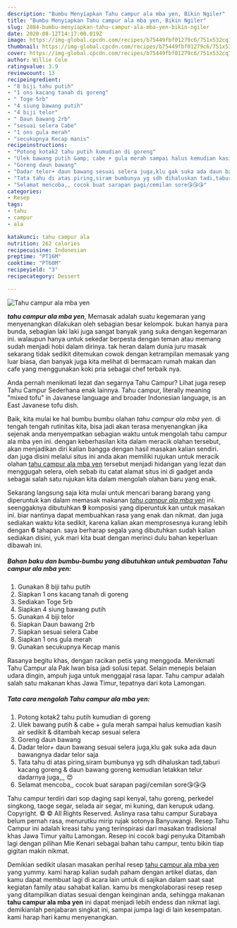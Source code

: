 ```yaml
---
description: "Bumbu Menyiapkan Tahu campur ala mba yen, Bikin Ngiler"
title: "Bumbu Menyiapkan Tahu campur ala mba yen, Bikin Ngiler"
slug: 2884-bumbu-menyiapkan-tahu-campur-ala-mba-yen-bikin-ngiler
date: 2020-08-12T14:17:00.019Z
image: https://img-global.cpcdn.com/recipes/b75449fbf01279c6/751x532cq70/tahu-campur-ala-mba-yen-foto-resep-utama.jpg
thumbnail: https://img-global.cpcdn.com/recipes/b75449fbf01279c6/751x532cq70/tahu-campur-ala-mba-yen-foto-resep-utama.jpg
cover: https://img-global.cpcdn.com/recipes/b75449fbf01279c6/751x532cq70/tahu-campur-ala-mba-yen-foto-resep-utama.jpg
author: Willie Cole
ratingvalue: 3.9
reviewcount: 13
recipeingredient:
- "8 biji tahu putih"
- "1 ons kacang tanah di goreng"
- " Toge 5rb"
- "4 siung bawang putih"
- "4 biji telor"
- " Daun bawang 2rb"
- "sesuai selera Cabe"
- "1 ons gula merah"
- "secukupnya Kecap manis"
recipeinstructions:
- "Potong kotak2 tahu putih kumudian di goreng"
- "Ulek bawang putih &amp; cabe + gula merah sampai halus kemudian kasih air sedikit &amp; ditambah kecap sesuai selera"
- "Goreng daun bawang"
- "Dadar telor+ daun bawang sesuai selera juga,klu gak suka ada daun bawangnya dadar telor saja"
- "Tata tahu di atas piring,siram bumbunya yg sdh dihaluskan tadi,taburi kacang goreng &amp; daun bawang goreng kemudian letakkan telur dadarnya juga,,, 😍"
- "Selamat mencoba,, cocok buat sarapan pagi/cemilan sore😘😘😘"
categories:
- Resep
tags:
- tahu
- campur
- ala

katakunci: tahu campur ala 
nutrition: 262 calories
recipecuisine: Indonesian
preptime: "PT16M"
cooktime: "PT60M"
recipeyield: "3"
recipecategory: Dessert

---
```



![Tahu campur ala mba yen](https://img-global.cpcdn.com/recipes/b75449fbf01279c6/751x532cq70/tahu-campur-ala-mba-yen-foto-resep-utama.jpg)

<b><i>tahu campur ala mba yen</i></b>, Memasak adalah suatu kegemaran yang menyenangkan dilakukan oleh sebagian besar kelompok. bukan hanya para bunda, sebagian laki laki juga sangat banyak yang suka dengan kegemaran ini. walaupun hanya untuk sekedar berpesta dengan teman atau memang sudah menjadi hobi dalam dirinya. tak heran dalam dunia juru masak sekarang tidak sedikit ditemukan cowok dengan ketrampilan memasak yang luar biasa, dan banyak juga kita melihat di bermacam rumah makan dan cafe yang menggunakan koki pria sebagai chef terbaik nya.

Anda pernah menikmati lezat dan segarnya Tahu Campur? Lihat juga resep Tahu Campur Sederhana enak lainnya. Tahu campur, literally meaning &#34;mixed tofu&#34; in Javanese language and broader Indonesian language, is an East Javanese tofu dish.

Baik, kita mulai ke hal bumbu bumbu olahan <i>tahu campur ala mba yen</i>. di tengah tengah rutinitas kita, bisa jadi akan terasa menyenangkan jika sejenak anda menyempatkan sebagian waktu untuk mengolah tahu campur ala mba yen ini. dengan keberhasilan kita dalam meracik olahan tersebut, akan menjadikan diri kalian bangga dengan hasil masakan kalian sendiri. dan juga disini melalui situs ini anda akan memiliki rujukan untuk meracik olahan <u>tahu campur ala mba yen</u> tersebut menjadi hidangan yang lezat dan menggugah selera, oleh sebab itu catat alamat situs ini di gadget anda sebagai salah satu rujukan kita dalam mengolah olahan baru yang enak.


Sekarang langsung saja kita mulai untuk mencari barang barang yang diperuntuk kan dalam memasak makanan <u><i>tahu campur ala mba yen</i></u> ini. seenggaknya dibutuhkan <b>9</b> komposisi yang diperuntuk kan untuk masakan ini. biar nantinya dapat membuahkan rasa yang enak dan nikmat. dan juga sediakan waktu kita sedikit, karena kalian akan memprosesnya kurang lebih dengan <b>6</b> tahapan. saya berharap segala yang dibutuhkan sudah kalian sediakan disini, yuk mari kita buat dengan merinci dulu bahan keperluan dibawah ini.

<!--inarticleads1-->

##### Bahan baku dan bumbu-bumbu yang dibutuhkan untuk pembuatan Tahu campur ala mba yen:

1. Gunakan 8 biji tahu putih
1. Siapkan 1 ons kacang tanah di goreng
1. Sediakan  Toge 5rb
1. Siapkan 4 siung bawang putih
1. Gunakan 4 biji telor
1. Siapkan  Daun bawang 2rb
1. Siapkan sesuai selera Cabe
1. Siapkan 1 ons gula merah
1. Gunakan secukupnya Kecap manis


Rasanya begitu khas, dengan racikan petis yang menggoda. Menikmati Tahu Campur ala Pak Iwan bisa jadi solusi tepat. Selain menepis belaian udara dingin, ampuh juga untuk menggajal rasa lapar. Tahu campur adalah salah satu makanan khas Jawa Timur, tepatnya dari kota Lamongan. 

<!--inarticleads2-->

##### Tata cara mengolah Tahu campur ala mba yen:

1. Potong kotak2 tahu putih kumudian di goreng
1. Ulek bawang putih &amp; cabe + gula merah sampai halus kemudian kasih air sedikit &amp; ditambah kecap sesuai selera
1. Goreng daun bawang
1. Dadar telor+ daun bawang sesuai selera juga,klu gak suka ada daun bawangnya dadar telor saja
1. Tata tahu di atas piring,siram bumbunya yg sdh dihaluskan tadi,taburi kacang goreng &amp; daun bawang goreng kemudian letakkan telur dadarnya juga,,, 😍
1. Selamat mencoba,, cocok buat sarapan pagi/cemilan sore😘😘😘


Tahu campur terdiri dari sop daging sapi kenyal, tahu goreng, perkedel singkong, taoge segar, selada air segar, mi kuning, dan kerupuk udang. Copyright. © © All Rights Reserved. Aslinya rasa tahu campur Surabaya belum pernah rasa, menurutku mirip rujak sotonya Banyuwangi. Resep Tahu Campur ini adalah kreasi tahu yang terinspirasi dari masakan tradisional khas Jawa Timur yaitu Lamongan. Resep ini cocok bagi penyuka Ditambah lagi dengan pilihan Mie Kenari sebagai bahan tahu campur, tentu bikin tiap gigitan makin nikmat. 

Demikian sedikit ulasan masakan perihal resep <u>tahu campur ala mba yen</u> yang yummy. kami harap kalian sudah paham dengan artikel diatas, dan kamu dapat membuat lagi di acara lain untuk di sajikan dalam saat saat kegiatan family atau sahabat kalian. kamu bs mengkolaborasi resep resep yang ditampilkan diatas sesuai dengan keinginan anda, sehingga makanan <b>tahu campur ala mba yen</b> ini dapat menjadi lebih endess dan nikmat lagi. demikianlah penjabaran singkat ini, sampai jumpa lagi di lain kesempatan. kami harap hari kamu menyenangkan.
